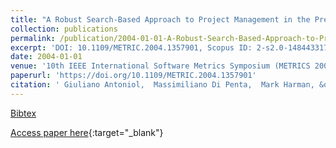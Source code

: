 ```yaml
---
title: "A Robust Search-Based Approach to Project Management in the Presence of Abandonment, Rework, Error and Uncertainty"
collection: publications
permalink: /publication/2004-01-01-A-Robust-Search-Based-Approach-to-Project-Management-in-the-Presence-of-Abandonment-Rework-Error-and-Uncertainty
excerpt: 'DOI: 10.1109/METRIC.2004.1357901, Scopus ID: 2-s2.0-14844331782, Cited by: 38'
date: 2004-01-01
venue: '10th IEEE International Software Metrics Symposium (METRICS 2004), 11-17 September 2004, Chicago, IL, USA'
paperurl: 'https://doi.org/10.1109/METRIC.2004.1357901'
citation: ' Giuliano Antoniol,  Massimiliano Di Penta,  Mark Harman, &quot;A Robust Search-Based Approach to Project Management in the Presence of Abandonment, Rework, Error and Uncertainty.&quot; 10th IEEE International Software Metrics Symposium (METRICS 2004), 11-17 September 2004, Chicago, IL, USA, 2004.'
---
```

[Bibtex](https://dblp.org/rec/bib/conf/metrics/AntoniolPH04)

[Access paper here](https://doi.org/10.1109/METRIC.2004.1357901){:target="_blank"}
